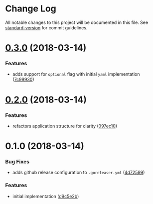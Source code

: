 # Change Log

All notable changes to this project will be documented in this file. See [standard-version](https://github.com/conventional-changelog/standard-version) for commit guidelines.

<a name="0.3.0"></a>
# [0.3.0](https://github.com/cludden/confd-template/compare/v0.2.0...v0.3.0) (2018-03-14)


### Features

* adds support for `optional` flag with initial `yaml` implementation ([7c99930](https://github.com/cludden/confd-template/commit/7c99930))



<a name="0.2.0"></a>
# [0.2.0](https://github.com/cludden/confd-template/compare/v0.1.0...v0.2.0) (2018-03-14)


### Features

* refactors application structure for clarity ([097ec10](https://github.com/cludden/confd-template/commit/097ec10))



<a name="0.1.0"></a>
# 0.1.0 (2018-03-14)


### Bug Fixes

* adds github release configuration to `.goreleaser.yml` ([4d72599](https://github.com/cludden/confd-template/commit/4d72599))


### Features

* initial implementation ([d9c5e2b](https://github.com/cludden/confd-template/commit/d9c5e2b))
